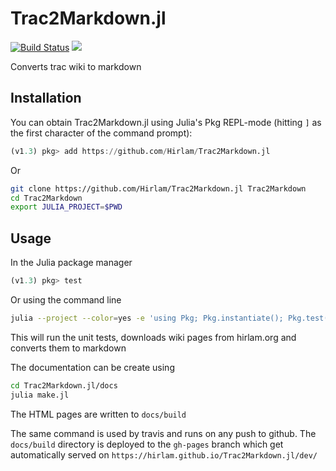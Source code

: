 # Trac2Markdown.jl

[![Build Status](https://travis-ci.com/Hirlam/Trac2Markdown.jl.svg?branch=master)](https://travis-ci.com/Hirlam/Trac2Markdown.jl)
[![](https://img.shields.io/badge/docs-dev-blue.svg)](https://Hirlam.github.io/Trac2Markdown.jl/dev)


Converts trac wiki to markdown

## Installation 

You can obtain Trac2Markdown.jl using Julia's Pkg REPL-mode (hitting `]` as the first character of the command prompt):

```julia
(v1.3) pkg> add https://github.com/Hirlam/Trac2Markdown.jl
```

Or 

```bash
git clone https://github.com/Hirlam/Trac2Markdown.jl Trac2Markdown
cd Trac2Markdown
export JULIA_PROJECT=$PWD
```

## Usage


In the Julia package manager

```julia
(v1.3) pkg> test
```

Or using the command line
```bash
julia --project --color=yes -e 'using Pkg; Pkg.instantiate(); Pkg.test()'
```

This will run the unit tests, downloads wiki pages from hirlam.org 
and converts them to markdown 

The documentation can be create using 
```bash
cd Trac2Markdown.jl/docs
julia make.jl
```

The HTML pages are written to `docs/build`

The same command is used by travis and runs on any push to github. 
The `docs/build`  directory is deployed to the `gh-pages` branch which get  
automatically served on `https://hirlam.github.io/Trac2Markdown.jl/dev/`






